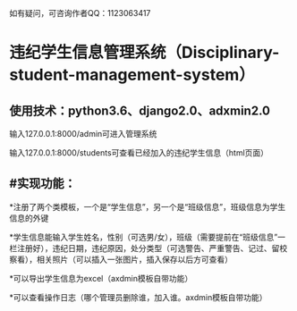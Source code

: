 如有疑问，可咨询作者QQ：1123063417

违纪学生信息管理系统（Disciplinary-student-management-system）
========
使用技术：python3.6、django2.0、adxmin2.0
------------

输入127.0.0.1:8000/admin可进入管理系统

输入127.0.0.1:8000/students可查看已经加入的违纪学生信息（html页面）

#实现功能：
----------

*注册了两个类模板，一个是“学生信息”，另一个是“班级信息”，班级信息为学生信息的外键

*学生信息能输入学生姓名，性别（可选男/女），班级（需要提前在“班级信息”一栏注册好），违纪日期，违纪原因，处分类型（可选警告、严重警告、记过、留校察看），相关照片（可以插入一张图片，插入保存以后方可查看）

*可以导出学生信息为excel（axdmin模板自带功能）

*可以查看操作日志（哪个管理员删除谁，加入谁。axdmin模板自带功能）

